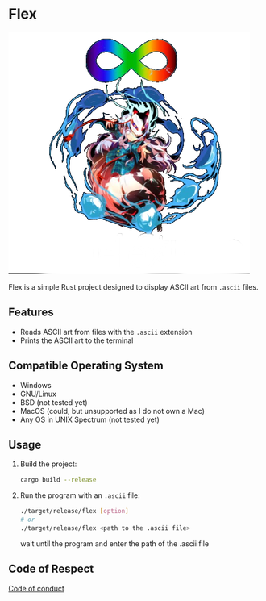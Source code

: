 # Flex

![App Icon](assets/icons/icon.png)

Flex is a simple Rust project designed to display ASCII art from `.ascii` files.

## Features

- Reads ASCII art from files with the `.ascii` extension
- Prints the ASCII art to the terminal

## Compatible Operating System

- Windows
- GNU/Linux
- BSD (not tested yet)
- MacOS (could, but unsupported as I do not own a Mac)
- Any OS in UNIX Spectrum (not tested yet)

## Usage

1. Build the project:

    ```bash
    cargo build --release
    ```

2. Run the program with an `.ascii` file:

    ```bash
    ./target/release/flex [option] 
    # or 
    ./target/release/flex <path to the .ascii file>
    ```

    wait until the program and enter the path of the .ascii file

## Code of Respect

[Code of conduct](code-of-conduct.md)
